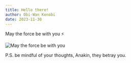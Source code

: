 ```yaml
---
title: Hello there!
author: Obi-Wan Kenobi
date: 2023-11-30
---
```


May the force be with you ⚡

![May the force be with you](/obi-wan.webp)

P.S. be mindful of your thoughts, Anakin, they betray you.
